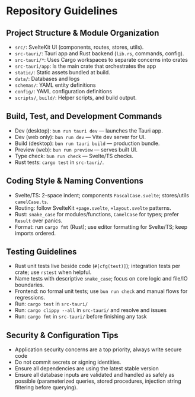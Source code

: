 # Repository Guidelines

## Project Structure & Module Organization
- `src/`: SvelteKit UI (components, routes, stores, utils).
- `src-tauri/`: Tauri app and Rust backend (`lib.rs`, commands, config).
- `src-tauri/*`: Uses Cargo workspaces to separate concerns into crates
- `src-tauri/app`: Is the main crate that orchestrates the app
- `static/`: Static assets bundled at build.
- `data/`: Databases and logs
- `schemas/`: YAML entity definitions
- `config/`: YAML configuration definitions
- `scripts/`, `build/`: Helper scripts, and build output.

## Build, Test, and Development Commands
- Dev (desktop): `bun run tauri dev` — launches the Tauri app.
- Dev (web only): `bun run dev` — Vite dev server for UI.
- Build (desktop): `bun run tauri build` — production bundle.
- Preview (web): `bun run preview` — serves built UI.
- Type check: `bun run check` — Svelte/TS checks.
- Rust tests: `cargo test` in `src-tauri/`.

## Coding Style & Naming Conventions
- Svelte/TS: 2-space indent; components `PascalCase.svelte`; stores/utils `camelCase.ts`.
- Routing: follow SvelteKit `+page.svelte`, `+layout.svelte` patterns.
- Rust: `snake_case` for modules/functions, `CamelCase` for types; prefer `Result` over panics.
- Format: run `cargo fmt` (Rust); use editor formatting for Svelte/TS; keep imports ordered.

## Testing Guidelines
- Rust unit tests live beside code (`#[cfg(test)]`); integration tests per crate; use `rstest` when helpful.
- Name tests with descriptive `snake_case`; focus on core logic and file/IO boundaries.
- Frontend: no formal unit tests; use `bun run check` and manual flows for regressions.
- Run: `cargo test` in `src-tauri/`
- Run: `cargo clippy --all` in `src-tauri/` and resolve and issues
- Run: `cargo fmt` in `src-tauri/` before finishing any task

## Security & Configuration Tips
- Application security concerns are a top priority, always write secure code
- Do not commit secrets or signing identities.
- Ensure all dependencies are using the latest stable version
- Ensure all database inputs are validated and handled as safely as possible (parameterized queries, stored procedures, injection string filtering before querying).

